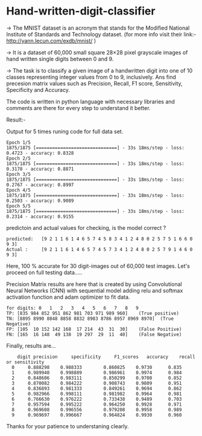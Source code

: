# Hand-written-digit-classifier

-> The MNIST dataset is an acronym that stands for the Modified National Institute of Standards and Technology dataset.
(for more info visit their link:- http://yann.lecun.com/exdb/mnist/ )

-> It is a dataset of 60,000 small square 28×28 pixel grayscale images of hand written single digits between 0 and 9.

-> The task is to classify a given image of a handwritten digit into one of 10 classes representing integer values from 0 to 9, inclusively. Ans find precesion matrix values such as Precision, Recall, F1 score, Sensitivity, Specificity and Accuracy.


The code is written in python language with necessary libraries and comments are there for every step to understand it better. 

Result:-

  Output for 5 times runing code for full data set.
  
    Epoch 1/5
    1875/1875 [==============================] - 33s 18ms/step - loss: 0.4723 - accuracy: 0.8328
    Epoch 2/5
    1875/1875 [==============================] - 33s 18ms/step - loss: 0.3178 - accuracy: 0.8871
    Epoch 3/5
    1875/1875 [==============================] - 33s 18ms/step - loss: 0.2767 - accuracy: 0.8997
    Epoch 4/5
    1875/1875 [==============================] - 33s 18ms/step - loss: 0.2503 - accuracy: 0.9089
    Epoch 5/5
    1875/1875 [==============================] - 33s 18ms/step - loss: 0.2314 - accuracy: 0.9155
  
  predictoin and actual values for checking, is the model correct ?
 
    predicted:	 [9 2 1 1 6 1 4 6 5 7 4 5 8 3 4 1 2 4 8 0 2 5 7 5 1 6 6 0 9 3]
    Actual :	 [9 2 1 1 6 1 4 6 5 7 4 5 7 3 4 1 2 4 8 0 2 5 7 9 1 4 6 0 9 3]
    
  Here, 100 % accurate for 30 digit-images out of 60,000 test images.
  Let's proceed on full testing data.....

  
  Precision Matrix results are here that is created by using Convolutional Neural Networks (CNN) with sequential model adding relu and softmax activation function and adam optimizer to fit data.
      
    for digits: 0   1   2   3   4   5   6   7   8   9
    TP: [835 984 852 951 862 981 703 971 989 960]    (True positive)
    TN: [8895 8990 8848 8858 8832 8983 8786 8957 8969 8970]  (True Negative)
    FP: [105  10 152 142 168  17 214  43  31  30]    (False Positive)
    FN: [165  16 148  49 138  19 297  29  11  40]    (False Negative)
    
   Finally, results are...
    	  
     	digit precision 	specificity 	F1_scores 	accuracy  	recall or sensitivity
      0   	0.888298  	0.988333    	0.860825  	0.9730    	0.835
      1   	0.989940  	0.998889    	0.986961  	0.9974    	0.984
      2   	0.848606  	0.983111    	0.850299  	0.9700    	0.852
      3   	0.870082  	0.984222    	0.908743  	0.9809    	0.951
      4   	0.836893  	0.981333    	0.849261  	0.9694    	0.862
      5   	0.982966  	0.998111    	0.981982  	0.9964    	0.981
      6   	0.766630  	0.976222    	0.733438  	0.9489    	0.703
      7   	0.957594  	0.995222    	0.964250  	0.9928    	0.971
      8   	0.969608  	0.996556    	0.979208  	0.9958    	0.989
      9   	0.969697  	0.996667    	0.964824  	0.9930    	0.960

    
   Thanks for your patience to understaning clearly. 
